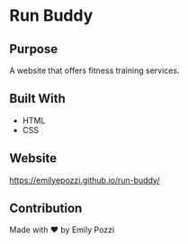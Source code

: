 # Run Buddy

## Purpose
A website that offers fitness training services. 

## Built With
* HTML 
* CSS

## Website
https://emilyepozzi.github.io/run-buddy/

## Contribution

Made with ❤️ by Emily Pozzi
